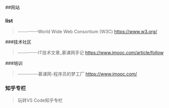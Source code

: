 

##网站

### list
> ----------World Wide Web Consortium (W3C)
> https://www.w3.org/


###技术社区
> ----------IT技术文章_慕课网手记
> https://www.imooc.com/article/follow


###培训
> ----------慕课网-程序员的梦工厂
> https://www.imooc.com/


### 知乎专栏
>  玩转VS Code知乎专栏